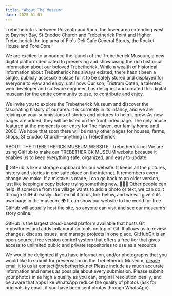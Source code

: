 ```yaml
---
title: "About The Museum"
date: 2025-01-01
---
```


Trebetherick is between Polzeath and Rock, the lower area extending west to Daymer Bay, St Enodoc Church and Trebetherick Point and
Higher Trebetherick the top area of Flo's Deli Cafe General Stores, the Rocket House and Fore Dore.

We are excited to announce the launch of the Trebetherick Museum, a new digital platform dedicated to preserving and showcasing the rich historical information about our beloved Trebetherick.
While a wealth of historical information about Trebetherick has always existed, there hasn't been a single, publicly accessible place for it to be safely stored and displayed for everyone to view and enjoy​, until now. Our son, Tristram Oaten, a talented web developer and software engineer, has designed and created this digital museum for the entire community to use​, to contribute and enjoy.

We invite you to explore the Trebetherick Museum and discover the fascinating history of our area. It is currently in its infancy, and we are relying on your submissions of stories and pictures to help it grow. As new pages are added, they will be listed on the front index page. The only house featured at the moment is our entry for The Haven, our family home until 2000. We hope that soon there will be many other pages for houses, farms, shops, St Enodoc Church—anything in Trebetherick.

ABOUT THE TREBETHERICK MUSEUM WEBSITE  - trebetherick.net 
We are using GitHub to make our TREBETHERICK MUSEUM website because it enables us to keep everything safe, organized, and easy to update.

🧺  GitHub is ​like a storage cupboard for our website. It keeps all the pictures, history and stories in one safe place on the internet. It remembers every change we make. If a mistake is made, I can go back to an older version, just like keeping a copy before trying something new. 
🧑‍🤝‍🧑  Other people can help. If someone from the village wants to add a photo or text, we can do it through GitHub easily.​ Just email it to us, link below, and we will give it its own page in the museum.
🌍  It can show our website to the world for free. GitHub will actually host the site, so anyone can visit and see our museum’s story online.

GitHub is the largest cloud-based platform available that hosts Git repositories and adds collaboration tools on top of Git. It allows ​us to review changes, discuss issues, and manage projects in one place. GitHub ​Git is an open-source, free version control system that offers a free tier that gives access ​to unlimited public and private repositories t​o use as ​a resource​.

We would be delighted if you have information, and/or photographs that you would like to submit for preservation in the Trebetherick Museum, [please email it to us at contact@trebetherick.net](mailto:contact@trebetherick.net)
Please include as much accurate information and names as possible about every submission.
Please submit your photos in as high a quality as you can, original resolution ideally, and be aware that apps like WhatsApp reduce the quality of photos (ask for originals by email, if you have been sent photos through WhatsApp).



